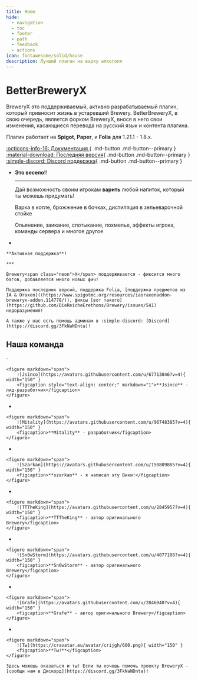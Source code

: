 ```yaml
--- 
title: Home
hide:
  - navigation
  - toc
  - footer
  - path
  - feedback
  - actions
icon: fontawesome/solid/house
description: Лучший плагин на варку алкоголя
---
```


<h1 class="white">  
    BetterBrewery<span class="neon">X</span>
</h1>

BreweryX это поддерживаемый, активно разрабатываемый плагин, который привносит жизнь в устаревший Brewery.
BetterBreweryX, в свою очередь, является форком BreweryX, внося в него свои изменения, касающиеся перевода на русский язык и контента плагина.

Плагин работает на **Spigot**, **Paper**, и **Folia** для 1.21.1 - 1.8.x.

[:octicons-info-16: Документация ](ru/guide/recipies.md){ .md-button .md-button--primary }
[:material-download: Последняя версия](https://www.spigotmc.org/resources/breweryx.114777/){ .md-button .md-button--primary }
[:simple-discord: Discord поддержка](https://discord.gg/3FkNaNDnta){ .md-button .md-button--primary }

<div class="grid cards" markdown>

- 
    **Это весело!**!

    ***

    Дай возможность своим игрокам **варить** любой напиток, который ты можешь придумать!

    Варка в котле, брожжение в бочках, дистиляция в зельеварочной стойке

    Опьянение, заикание, спотыкание, похмелье, эффекты игрока, команды сервера и многое другое

- 

    **Активная поддержка**!

    ***

    Brewery<span class="neon">X</span> поддерживается - фиксится много багов, добавляется много новых фич!

    Поддержка последних версий, поддержка Folia, [поддержка предметов из IA & Oraxen]((https://www.spigotmc.org/resources/iaoraxenaddon-breweryx-addon.114778/)), фиксы [вот такого](https://github.com/DieReicheErethons/Brewery/issues/541) недоразумения!

    А также у нас есть помощь админам в :simple-discord: [Discord](https://discord.gg/3FkNaNDnta)!
</div>


## Наша команда

<div class="grid cards" markdown>
-  

    <figure markdown="span">
        ![Jsinco](https://avatars.githubusercontent.com/u/67713846?v=4){ width="150" }
        <figcaption style="text-align: center;" markdown="1">**Jsinco** - лид-разработчик</figcaption>
    </figure>

</div>

<div class="grid cards" markdown>

-  

    <figure markdown="span">
        ![Mitality](https://avatars.githubusercontent.com/u/96748385?v=4){ width="150" }
        <figcaption>**Mitality** - разработчик</figcaption>
    </figure>

- 

    <figure markdown="span">
        ![Szarkan](https://avatars.githubusercontent.com/u/150809885?v=4){ width="150" }
        <figcaption>**szarkan** - я написал эту Вики!</figcaption>
    </figure>

-  

    <figure markdown="span">
        ![TTTheKing](https://avatars.githubusercontent.com/u/2845957?v=4){ width="150" }
        <figcaption>**TTTheKing** - автор оригинального Brewery</figcaption>
    </figure>

-  

    <figure markdown="span">
        ![Sn0wStorm](https://avatars.githubusercontent.com/u/4077108?v=4){ width="150" }
        <figcaption>**Sn0wStorm** - автор оригинального Brewery</figcaption>
    </figure>

-  

    <figure markdown="span">
        ![Grafe](https://avatars.githubusercontent.com/u/2846040?v=4){ width="150" }
        <figcaption>**Grafe** - автор оригинального Brewery</figcaption>
    </figure>

- 

    <figure markdown="span">
        ![Ты](https://cravatar.eu/avatar/crijgh/600.png){ width="150" }
        <figcaption>**Ты!**</figcaption>
    </figure>

    Здесь можешь оказаться и ты! Если ты хочешь помочь проекту BreweryX - [сообщи нам в Дискорд](https://discord.gg/3FkNaNDnta)!



</div>
